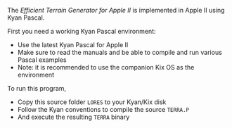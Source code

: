 The *Efficient Terrain Generator for Apple II* is implemented in Apple II
using Kyan Pascal.

First you need a working Kyan Pascal environment:
* Use the latest Kyan Pascal for Apple II
* Make sure to read the manuals and be able to compile and run various Pascal examples
* Note: it is recommended to use the companion Kix OS as the environment

To run this program, 
* Copy this source folder `LORES` to your Kyan/Kix disk
* Follow the Kyan conventions to compile the source `TERRA.P`
* And execute the resulting `TERRA` binary
